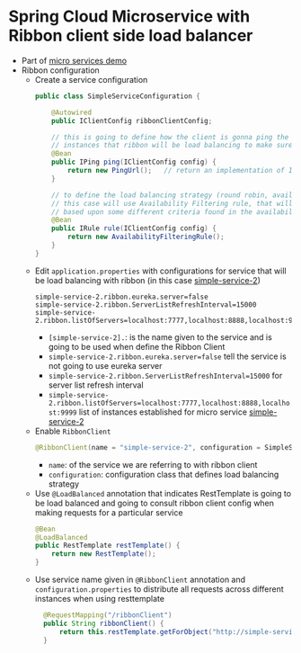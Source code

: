 # Spring Cloud Microservice with Ribbon client side load balancer

* Part of [micro services demo](https://github.com/maurofokker/microservices-demo)
* Ribbon configuration
  * Create a service configuration 
    ```java
    public class SimpleServiceConfiguration {
    
        @Autowired
        public IClientConfig ribbonClientConfig;
    
        // this is going to define how the client is gonna ping the different
        // instances that ribbon will be load balancing to make sure that they're available
        @Bean
        public IPing ping(IClientConfig config) {
            return new PingUrl();   // return an implementation of IPing
        }
    
        // to define the load balancing strategy (round robin, availability filtering rule... etc - see reference)
        // this case will use Availability Filtering rule, that will filtered the client that are distributing the requests to
        // based upon some different criteria found in the availability filtering
        @Bean
        public IRule rule(IClientConfig config) {
            return new AvailabilityFilteringRule();
        }
    }
    ```
  * Edit `application.properties` with configurations for service that will be load balancing with ribbon (in this case [simple-service-2](https://github.com/maurofokker/spring-microservices-simple-service-2))
    ```properties
    simple-service-2.ribbon.eureka.server=false
    simple-service-2.ribbon.ServerListRefreshInterval=15000
    simple-service-2.ribbon.listOfServers=localhost:7777,localhost:8888,localhost:9999
    ```
    * `[simple-service-2].`: is the name given to the service and is going to be used when define the Ribbon Client
    * `simple-service-2.ribbon.eureka.server=false` tell the service is not going to use eureka server
    * `simple-service-2.ribbon.ServerListRefreshInterval=15000` for server list refresh interval
    * `simple-service-2.ribbon.listOfServers=localhost:7777,localhost:8888,localhost:9999` list of instances established for micro service [simple-service-2](https://github.com/maurofokker/spring-microservices-simple-service-2)
  * Enable `RibbonClient`
    ```java
    @RibbonClient(name = "simple-service-2", configuration = SimpleServiceConfiguration.class) 
    ```
    * `name`: of the service we are referring to with ribbon client
    * `configuration`: configuration class that defines load balancing strategy
  * Use `@LoadBalanced` annotation that indicates RestTemplate is going to be load balanced and going to consult ribbon client config when making requests for a particular service
    ```java
    @Bean
    @LoadBalanced              
    public RestTemplate restTemplate() {
        return new RestTemplate();
    }
    ```
  * Use service name given in `@RibbonClient` annotation and `configuration.properties` to distribute all requests across different instances when using resttemplate
    ```java
      @RequestMapping("/ribbonClient")
      public String ribbonClient() {
          return this.restTemplate.getForObject("http://simple-service-2/service", String.class); 
      }
    ```
